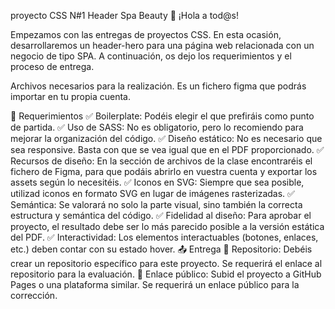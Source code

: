 proyecto CSS N#1
Header Spa Beauty
📢 ¡Hola a tod@s!

Empezamos con las entregas de proyectos CSS. En esta ocasión, desarrollaremos un header-hero para una página web relacionada con un negocio de tipo SPA. A continuación, os dejo los requerimientos y el proceso de entrega.

Archivos necesarios para la realización. Es un fichero figma que podrás importar en tu propia cuenta.

📌 Requerimientos
✅ Boilerplate: Podéis elegir el que prefiráis como punto de partida.
✅ Uso de SASS: No es obligatorio, pero lo recomiendo para mejorar la organización del código.
✅ Diseño estático: No es necesario que sea responsive. Basta con que se vea igual que en el PDF proporcionado.
✅ Recursos de diseño: En la sección de archivos de la clase encontraréis el fichero de Figma, para que podáis abrirlo en vuestra cuenta y exportar los assets según lo necesitéis.
✅ Iconos en SVG: Siempre que sea posible, utilizad iconos en formato SVG en lugar de imágenes rasterizadas.
✅ Semántica: Se valorará no solo la parte visual, sino también la correcta estructura y semántica del código.
✅ Fidelidad al diseño: Para aprobar el proyecto, el resultado debe ser lo más parecido posible a la versión estática del PDF.
✅ Interactividad: Los elementos interactuables (botones, enlaces, etc.) deben contar con su estado hover.
📤 Entrega
📌 Repositorio:
Debéis crear un repositorio específico para este proyecto.
Se requerirá el enlace al repositorio para la evaluación.
📌 Enlace público:
Subid el proyecto a GitHub Pages o una plataforma similar.
Se requerirá un enlace público para la corrección.
